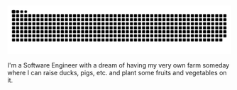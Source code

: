 ![Snake animation](https://raw.githubusercontent.com/CJ-Felicitas/CJ-Felicitas/output/github-contribution-grid-snake-dark.svg)

I'm a Software Engineer with a dream of having my very own farm someday where I can raise ducks, pigs, etc. and plant some fruits and vegetables on it.
